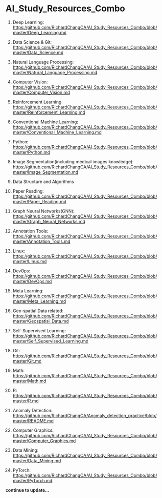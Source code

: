 # AI_Study_Resources_Combo

1. Deep Learning: https://github.com/RichardChangCA/AI_Study_Resources_Combo/blob/master/Deep_Learning.md

2. Data Science & Git: https://github.com/RichardChangCA/AI_Study_Resources_Combo/blob/master/Data_Science.md

3. Natural Language Processing: https://github.com/RichardChangCA/AI_Study_Resources_Combo/blob/master/Natural_Language_Processing.md

4. Computer Vision: https://github.com/RichardChangCA/AI_Study_Resources_Combo/blob/master/Computer_Vision.md

5. Reinforcement Learning: https://github.com/RichardChangCA/AI_Study_Resources_Combo/blob/master/Reinforcement_Learning.md

6. Conventional Machine Learning: https://github.com/RichardChangCA/AI_Study_Resources_Combo/blob/master/Conventional_Machine_Learning.md

7. Python: https://github.com/RichardChangCA/AI_Study_Resources_Combo/blob/master/Python.md

8. Image Segmentation(including medical images knowledge): https://github.com/RichardChangCA/AI_Study_Resources_Combo/blob/master/Image_Segmentation.md

9. Data Structure and Algorithms

10. Paper Reading: https://github.com/RichardChangCA/AI_Study_Resources_Combo/blob/master/Paper_Reading.md

11. Graph Neural Networks(GNN): https://github.com/RichardChangCA/AI_Study_Resources_Combo/blob/master/Graph_Neural_Networks.md

12. Annotation Tools: https://github.com/RichardChangCA/AI_Study_Resources_Combo/blob/master/Annotation_Tools.md

13. Linux: https://github.com/RichardChangCA/AI_Study_Resources_Combo/blob/master/Linux.md

14. DevOps: https://github.com/RichardChangCA/AI_Study_Resources_Combo/blob/master/DevOps.md

15. Meta Learning: https://github.com/RichardChangCA/AI_Study_Resources_Combo/blob/master/Meta_Learning.md

16. Geo-spatial Data related: https://github.com/RichardChangCA/AI_Study_Resources_Combo/blob/master/Geospatial_Data.md

17. Self-Supervised Learning: https://github.com/RichardChangCA/AI_Study_Resources_Combo/blob/master/Self_Supervised_Learning.md

18. Git: https://github.com/RichardChangCA/AI_Study_Resources_Combo/blob/master/Git.md

19. Math: https://github.com/RichardChangCA/AI_Study_Resources_Combo/blob/master/Math.md

20. R: https://github.com/RichardChangCA/AI_Study_Resources_Combo/blob/master/R.md

21. Anomaly Detection: https://github.com/RichardChangCA/Anomaly_detection_practice/blob/master/README.md

22. Computer Graphics: https://github.com/RichardChangCA/AI_Study_Resources_Combo/blob/master/Computer_Graphics.md

23. Data Mining: https://github.com/RichardChangCA/AI_Study_Resources_Combo/blob/master/Data_Mining.md

24. PyTorch: https://github.com/RichardChangCA/AI_Study_Resources_Combo/blob/master/PyTorch.md

<b>continue to update...
